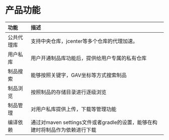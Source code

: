 # 产品功能

| 功能 | 描述 |
| :- | :- |
| 公共代理库 | 支持中央仓库，jcenter等多个仓库的代理加速。|
| 用户私库 | 用户开通制品库功能后，提供给用户专属的私有仓库|
| 制品搜索 | 能够按照关键字，GAV坐标等方式搜索制品|
| 制品浏览 | 按照制品的存储目录进行逐级浏览 |
| 制品管理 | 对用户私库提供上传，下载等管理功能|
| 编译依赖 | 通过对maven settings文件或者gradle的设置，能够在构建时将制品作为依赖进行下载|
